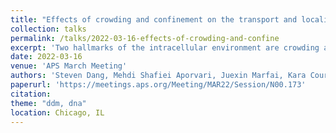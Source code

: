 ```yaml
---
title: "Effects of crowding and confinement on the transport and localization of DNA"
collection: talks
permalink: /talks/2022-03-16-effects-of-crowding-and-confine
excerpt: 'Two hallmarks of the intracellular environment are crowding and confinement. Macromolecular crowding within cells induces depletion interactions that can lead to anomalous transport, clustering, and sequestration of macromolecules such as DNA. Confinement by the lipid membrane of cells further dictates macromolecular dynamics and localization. Here, we investigate the transport of DNA molecules through crowded and confined environments, using dextran polymers as crowders and using lipids to encapsulate DNA and dextran in cell-sized droplets. By varying the dextran concentration and lipid composition we can control the degree of crowding and the properties of the confining boundary. We use differential dynamic microscopy (DDM) and spatial image autocorrelation analysis to quantify DNA diffusion rates and organization within the droplets, and the dependence of these properties on dextran concentration as well as droplet size and stiffness. Our results shed light on the effects on the coupled effects of crowding and confinement on biomacromolecular transport in cells.'
date: 2022-03-16
venue: 'APS March Meeting'
authors: 'Steven Dang, Mehdi Shafiei Aporvari, Juexin Marfai, Kara Coursey, Ryan McGorty, Rae M. Robertson-Anderson'
paperurl: 'https://meetings.aps.org/Meeting/MAR22/Session/N00.173'
citation: 
theme: "ddm, dna"
location: Chicago, IL
---
```


